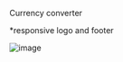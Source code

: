 Currency converter

*responsive logo and footer 

![image](https://user-images.githubusercontent.com/65347753/124337050-e9e0b480-dba0-11eb-9ba1-93d17e369711.png)

